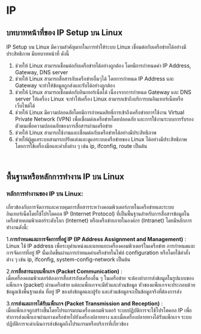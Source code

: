 # **IP**
## **บทบาทหน้าที่ของ IP Setup บน Linux** 

IP Setup บน Linux มีความสำคัญมากในการทำให้ระบบ Linux เชื่อมต่อกับเครือข่ายได้อย่างมีประสิทธิภาพ มีบทบาทหน้าที่ ดังนี้

1.	ช่วยให้ Linux สามารถเชื่อมต่อกับเครือข่ายได้อย่างถูกต้อง โดยมีการกำหนดค่า IP Address, Gateway, DNS server 
2.	ช่วยให้ Linux สามารถสื่อสารกับเครือข่ายอื่นๆได้ โดยการกำหนด IP Address และ Gateway จะทำให้ข้อมูลถูกส่งและรับได้อย่างถูกต้อง 
3.	ช่วยให้ Linux สามารถเชื่อมต่อกับอินเทอร์เน็ตได้ เนื่องจากการกำหนด Gateway และ DNS server ให้เครื่อง Linux จะทำให้เครื่อง Linux สามารถเข้าถึงบริการบนอินเทอร์เน็ตหรือเว็บไซต์ได้ 
4.	ช่วยให้ Linux มีความปลอดภัยโดยมีการกำหนดสิทธิ์การเข้าถึงเครือข่ายการใช้งาน Virtual Private Network (VPN)  เพื่อเชื่อมต่อเครือข่ายโดยปลอดภัย และการใช้งานระบบการรับรองตัวตนเพื่อความปลอดภัยของการสื่อสารผ่านเครือข่าย 
5.	ช่วยให้ Linux สามารถใช้งานและเชื่อมต่อกับเครือข่ายได้อย่างมีประสิทธิภาพ 
6.	ช่วยให้ผู้ดูแลระบบสามารถปรับแต่งและดูแลระบบเครือข่ายของ Linux ได้อย่างมีประสิทธิภาพ โดยการใช้เครื่องมือและคำสั่งต่าง ๆ เช่น ip, ifconfig, route เป็นต้น

<br>

## **พื้นฐานหรือหลักการทำงาน IP บน Linux** 

### **หลักการทำงานของ IP บน Linux:**

เกี่ยวข้องกับการจัดการและควบคุมการสื่อสารระหว่างคอมพิวเตอร์ภายในเครือข่ายและระบบอินเทอร์เน็ตโดยใช้โปรโตคอล IP (Internet Protocol) ที่เป็นพื้นฐานสำหรับการสื่อสารข้อมูลในเครือข่ายคอมพิวเตอร์ระดับโลก (Internet) หรือเครือข่ายภายในองค์กร (Intranet) โดยมีหลักการทำงานดังนี้:

1.**การกำหนดและการจัดการที่อยู่ IP (IP Address Assignment and Management)** : Linux ใช้ IP address เพื่อระบุตำแหน่งและแยกแยะเครื่องคอมพิวเตอร์ในเครือข่าย การกำหนดและการจัดการที่อยู่ IP นั้นเกิดขึ้นผ่านการกำหนดค่าเครือข่ายในไฟล์ configuration หรือโดยใช้คำสั่งต่าง ๆ เช่น ip, ifconfig, system-config-network เป็นต้น

2.**การสื่อสารแบบแพ็กเกจ (Packet Communication)** :  
เมื่อเครื่องคอมพิวเตอร์ต้องการสื่อสารกับเครื่องอื่น ๆ ในเครือข่าย จะต้องทำการส่งข้อมูลในรูปแบบของแพ็กเกจ (packet) ผ่านเครือข่าย แต่ละแพ็กเกจจะมีหัวและส่วนข้อมูล หัวของแพ็กเกจจะประกอบด้วยข้อมูลเชิงพื้นฐานเช่น ที่อยู่ IP ของส่งข้อมูลและผู้รับ และส่วนข้อมูลจะเป็นข้อมูลจริงที่ต้องการส่ง

3.**การส่งและการได้รับแพ็กเกจ (Packet Transmission and Reception)** :  
เมื่อแพ็กเกจถูกสร้างขึ้นโดยโปรแกรมบนเครื่องคอมพิวเตอร์ ระบบปฏิบัติการจะใช้โปรโตคอล IP เพื่อทำการส่งแพ็กเกจผ่านทางเครือข่ายไปยังเครื่องปลายทาง และเมื่อเครื่องปลายทางได้รับแพ็กเกจ ระบบปฏิบัติการจะดำเนินการส่งข้อมูลถึงโปรแกรมหรือบริการที่เกี่ยวข้อง 

